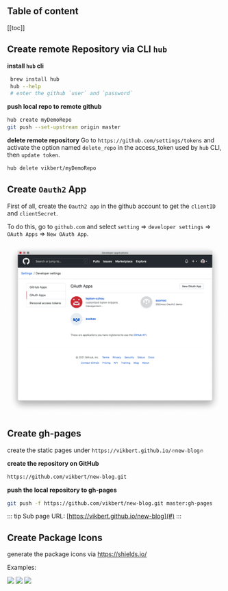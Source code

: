 <div align="center">
    <span class="iconify" data-icon="bytesize:github" data-inline="false" width="100"></span>
</div>

<h2> Table of content </h2>

[[toc]]

## Create remote Repository via CLI `hub`

**install `hub` cli**

```bash
 brew install hub
 hub --help
 # enter the github `user` and `password`
```

**push local repo to remote github**

```bash
hub create myDemoRepo
git push --set-upstream origin master
```

**delete remote repository**
Go to `https://github.com/settings/tokens` and activate the option named `delete_repo` in the access_token used by `hub` CLI, then `update token`.
```bash
hub delete vikbert/myDemoRepo
```

## Create `Oauth2` App
First of all, create the `Oauth2 app` in the github account to get the `clientID` and `clientSecret`. 

To do this, go to `github.com` and select `setting` => `developer settings` => `OAuth Apps` => `New OAuth App`.


![](./img/github-oauth2.png)


## Create gh-pages
create the static pages under `https://vikbert.github.io/🔥new-blog🔥`

**create the repository on GitHub**
```bash
https://github.com/vikbert/new-blog.git
```

**push the local repository to gh-pages**
```bash
git push -f https://github.com/vikbert/new-blog.git master:gh-pages 
```

::: tip
Sub page URL: [https://vikbert.github.io/new-blog](#)
:::

## Create Package Icons
generate the package icons via <https://shields.io/>

Examples:

![](https://img.shields.io/badge/Label-HelloWorld-brightgreen) 
![](https://img.shields.io/badge/Label-HelloWorld-blue) 
![](https://img.shields.io/badge/Label-HelloWorld-orange) 
